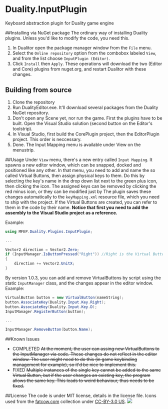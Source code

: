 # Duality.InputPlugin
Keyboard abstraction plugin for Duality game engine

##Installing via NuGet package
The ordinary way of installing Duality plugins. Unless you'd like to modify the code, you need this.

1. In Dualitor open the package manager window from the `File` menu.
2. Select the `Online repository` option from the combobox labeled `View`, and from the list choose `InputPlugin (Editor)`.
3. Click `Install` then `Apply`. These operations will download the two (Editor and Core) plugins from nuget.org, and restart Dualitor with these changes.

## Building from source
1. Clone the repository
2. Run DualityEditor.exe. It'll download several packages from the Duality NuGet repository.
3. Don't open any Scene yet, nor run the game. First the plugins have to be built. Open the Visual Studio solution (second button on the Editor's toolstrip).
4. In Visual Studio, first build the CorePlugin project, then the EditorPlugin project. This order is neccessary.
5. Done. The Input Mapping menu is available under View on the menustrip.

##Usage
Under `View` menu, there's a new entry called `Input Mapping`. It spawns a new editor window, which can be snapped, docked and positioned like any other. In that menu, you need to add and name the so called Virtual Buttons, then assign physical keys to them. Do this by selecting the key's name in the drop down list next to the green plus icon, then clicking the icon. The assigned keys can be removed by clicking the red minus icon, or they can be modified just by The plugin saves these changes automatically to the `keyMapping.xml` resource file, which you need to ship with the project. If the Virtual Buttons are created, you can refer to them in the code by their name. **Notice that first you need to add the assembly to the Visual Studio project as a reference.**

Example:
``` csharp
using MFEP.Duality.Plugins.InputPlugin;

...

Vector2 direction = Vector2.Zero;
if (InputManager.IsButtonPressed("Right")) //Right is the Virtual Button's name
{
    direction += Vector2.UnitX;
}
```

By version 1.0.3, you can add and remove VirtualButtons by script using the static `InputManager` class, and the changes appear in the editor window.  Example:

``` csharp
VirtualButton button = new VirtualButton(nameString);
button.AssociateKey(Duality.Input.Key.Right);
button.AssociateKey(Duality.Input.Key.D);
InputManager.RegisterButton(button);

...

InputManager.RemoveButton(button.Name);
```

##Known Issues

* COMPLETED ~~At the moment, the user can assing new VirtualButtons to the InputManager via code. These changes do not reflect in the editor window. The user might need to do this (in game keybinding management for example), so it'd be nice to implement this.~~
* FIXED ~~Multiple instances of the single key cannot be added to the same Virtual Button, but if the user changes an existing key, the program allows the same key. This leads to weird behaviour, thus needs to be fixed.~~

##License
The code is under MIT license, details in the license file.
Icons used from the [fatcow.com](http://www.fatcow.com/free-icons) collection under [CC-BY-3.0 US](http://creativecommons.org/licenses/by/3.0/us/).
![](http://i.imgur.com/gK4DzQo.png)
